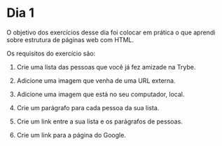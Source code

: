 # Dia 1

O objetivo dos exercícios desse dia foi colocar em prática o que aprendi sobre estrutura de páginas web com HTML.

Os requisitos do exercício são:

1. Crie uma lista das pessoas que você já fez amizade na Trybe.

2. Adicione uma imagem que venha de uma URL externa.

3. Adicione uma imagem que está no seu computador, local.

4. Crie um parágrafo para cada pessoa da sua lista.

5. Crie um link entre a sua lista e os parágrafos de pessoas.

6. Crie um link para a página do Google.